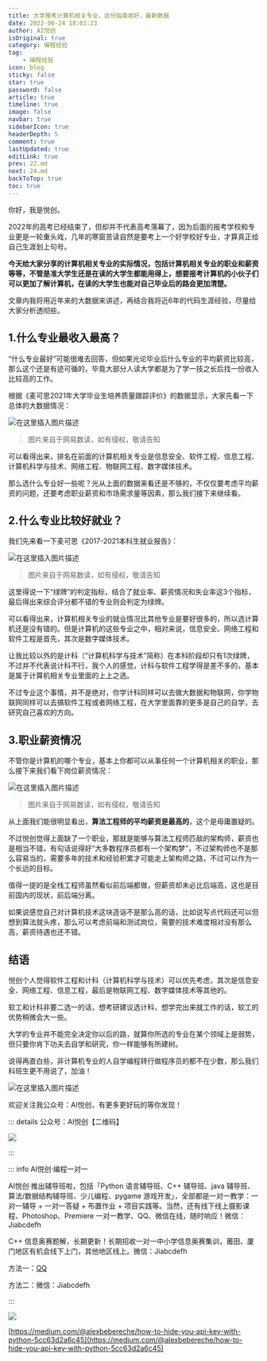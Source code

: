 ```yaml
---
title: 大学报考计算机相关专业，这份指南收好，最新数据
date: 2022-06-24 18:03:23
author: AI悦创
isOriginal: true
category: 编程经验
tag:
    - 编程经验
icon: blog
sticky: false
star: true
password: false
article: true
timeline: true
image: false
navbar: true
sidebarIcon: true
headerDepth: 5
comment: true
lastUpdated: true
editLink: true
prev: 22.md
next: 24.md
backToTop: true
toc: true
---
```


你好，我是悦创。

2022年的高考已经结束了，但却并不代表高考落幕了，因为后面的报考学校和专业更是一轮重头戏，几年的寒窗苦读自然是要考上一个好学校好专业，才算真正给自己生涯划上句号。

**今天给大家分享的计算机相关专业的实际情况，包括计算机相关专业的职业和薪资等等，不管是准大学生还是在读的大学生都能用得上，想要报考计算机的小伙子们可以更加了解计算机，在读的大学生也能对自己毕业后的路会更加清楚。**

文章内我将用近年来的大数据来讲述，再结合我将近6年的代码生涯经验，尽量给大家分析透彻些。

## 1.什么专业最收入最高？

“什么专业最好”可能很难去回答，但如果光论毕业后什么专业的平均薪资比较高，那么这个还是有迹可循的，毕竟大部分人读大学都是为了学一技之长后找一份收入比较高的工作。

根据《麦可思2021年大学毕业生培养质量跟踪评价》的数据显示，大家先看一下总体的大数据情况：

![在这里插入图片描述](./23.assets/a919a9dcb2624e3a8f2a7b6579b595bb.png)

> 图片来自于网易数读，如有侵权，敬请告知

可以看得出来，排名在前面的计算机相关专业是信息安全、软件工程、信息工程、计算机科学与技术、网络工程、物联网工程、数字媒体技术。

那么选什么专业好一些呢？光从上面的数据来看还是不够的，不仅仅要考虑平均薪资的问题，还要考虑职业薪资和市场需求量等因素，那么我们接下来继续看。

## 2.什么专业比较好就业？

我们先来看一下麦可思《2017-2021本科生就业报告》：

![在这里插入图片描述](./23.assets/78c2e8e3c4154112a71b16b9e21fa82e.png)

> 图片来自于网易数读，如有侵权，敬请告知

这里得说一下“绿牌”的判定指标，结合了就业率、薪资情况和失业率这3个指标，最后得出来综合评分都不错的专业则会判定为绿牌。

可以看得出来，计算机相关专业的就业情况比其他专业是要好很多的，所以选计算机还是没有错的。但是计算机的这些专业之中，相对来说，信息安全、网络工程和软件工程是首先，其次是数字媒体技术。

让我比较以外的是计科（“计算机科学与技术”简称）在本科阶段却只有1次绿牌，不过并不代表说计科不行，我个人的感觉，计科与软件工程学得是差不多的，基本是属于计算机相关专业里面的上上之选。

不过专业这个事情，并不是绝对，你学计科同样可以去做大数据和物联网，你学物联网同样可以去搞软件工程或者网络工程，在大学里面靠的更多是自己的自学，去研究自己喜欢的方向。

## 3.职业薪资情况

不管你是计算机的哪个专业，基本上你都可以从事任何一个计算机相关的职业，那么接下来我们看下岗位薪资情况：

![在这里插入图片描述](./23.assets/96da2fa58b2d4447b181c24392db45b0.png)

> 图片来自于网易数读，如有侵权，敬请告知

从上面我们能很明显看出，**算法工程师的平均薪资是最高的**，这个是毋庸置疑的。

不过悦创觉得上面缺了一个职业，那就是能够与算法工程师匹敌的架构师，薪资也是相当不错，有句话说得好“大多数程序员都有一个架构梦”，不过架构师也不是那么容易当的，需要多年的技术和经验积累才可能走上架构师之路，不过可以作为一个长远的目标。

值得一提的是全栈工程师虽然看似前后端都做，但薪资却未必比后端高，这也是目前国内的现状，前后端分离。

如果说感觉自己对计算机技术这块造诣不是那么高的话，比如说写点代码还可以但想到算法就头疼，那么可以考虑前端和测试岗位，需要的技术难度相对没有那么高，薪资待遇也还不错。

## 结语

悦创个人觉得软件工程和计科（计算机科学与技术）可以优先考虑，其次是信息安全、网络工程、信息工程，最后是物联网工程、数字媒体技术等其他的。

软工和计科非要二选一的话，想考研建议选计科，想学完出来就工作的话，软工的优势稍微会大一些。

大学的专业并不能完全决定你以后的路，就算你所选的专业在某个领域上是弱势，但只要你肯下功夫去自学和研究，你一样能够有所建树。

说得再直白些，非计算机专业的人自学编程转行做程序员的都不在少数，那么我们科班生更不用说了，加油！

![在这里插入图片描述](./23.assets/20210421162557587.png)

欢迎关注我公众号：AI悦创，有更多更好玩的等你发现！

::: details 公众号：AI悦创【二维码】

![](/gzh.jpg)

:::

::: info AI悦创·编程一对一

AI悦创·推出辅导班啦，包括「Python 语言辅导班、C++ 辅导班、java 辅导班、算法/数据结构辅导班、少儿编程、pygame 游戏开发」，全部都是一对一教学：一对一辅导 + 一对一答疑 + 布置作业 + 项目实践等。当然，还有线下线上摄影课程、Photoshop、Premiere 一对一教学、QQ、微信在线，随时响应！微信：Jiabcdefh

C++ 信息奥赛题解，长期更新！长期招收一对一中小学信息奥赛集训，莆田、厦门地区有机会线下上门，其他地区线上。微信：Jiabcdefh

方法一：[QQ](http://wpa.qq.com/msgrd?v=3&uin=1432803776&site=qq&menu=yes)

方法二：微信：Jiabcdefh

:::

![](/zsxq.jpg)

[https://medium.com/@alexbebereche/how-to-hide-you-api-key-with-python-5cc63d2a6c45](https://medium.com/@alexbebereche/how-to-hide-you-api-key-with-python-5cc63d2a6c45)



